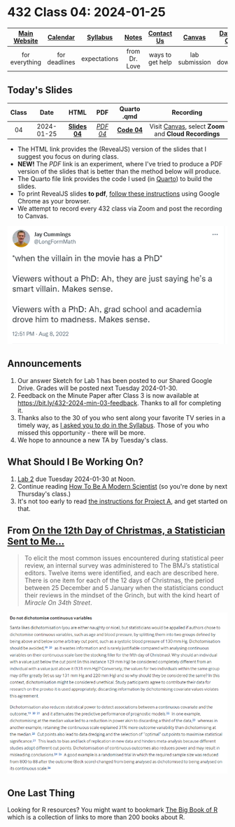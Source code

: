 # 432 Class 04: 2024-01-25

[Main Website](https://thomaselove.github.io/432-2024/) | [Calendar](https://thomaselove.github.io/432-2024/calendar.html) | [Syllabus](https://thomaselove.github.io/432-syllabus-2024/) | [Notes](https://thomaselove.github.io/432-notes/) | [Contact Us](https://thomaselove.github.io/432-2024/contact.html) | [Canvas](https://canvas.case.edu) | [Data and Code](https://github.com/THOMASELOVE/432-data) | [Sources](https://github.com/THOMASELOVE/432-classes-2024/tree/main/sources)
:-----------: | :--------------: | :----------: | :---------: | :-------------: | :-----------: | :------------: |:------:
for everything | for deadlines | expectations | from Dr. Love | ways to get help | lab submission | for downloads | to read

## Today's Slides

Class | Date | HTML | PDF | Quarto .qmd | Recording
:---: | :--------: | :------: | :------: | :------: | :-------------:
04 | 2024-01-25 | **[Slides 04](https://thomaselove.github.io/432-slides-2024/slides04.html)** | *[PDF 04](https://thomaselove.github.io/432-slides-2024/slides04p.pdf)* | **[Code 04](https://github.com/THOMASELOVE/432-slides-2024/blob/main/slides04.qmd)** | Visit [Canvas](https://canvas.case.edu/), select **Zoom** and **Cloud Recordings**

- The HTML link provides the (RevealJS) version of the slides that I suggest you focus on during class.
- **NEW!** The *PDF* link is an experiment, where I've tried to produce a PDF version of the slides that is better than the method below will produce.
- The Quarto file link provides the code I used (in [Quarto](https://quarto.org/)) to build the slides.
- To print RevealJS slides **to pdf**, [follow these instructions](https://quarto.org/docs/presentations/revealjs/presenting.html#print-to-pdf) using Google Chrome as your browser.
- We attempt to record every 432 class via Zoom and post the recording to Canvas.

![](figures/cummings_2022-08-08.png)

## Announcements

1. Our answer Sketch for Lab 1 has been posted to our Shared Google Drive. Grades will be posted next Tuesday 2024-01-30.
2. Feedback on the Minute Paper after Class 3 is now available at <https://bit.ly/432-2024-min-03-feedback>. Thanks to all for completing it.
3. Thanks also to the 30 of you who sent along your favorite TV series in a timely way, as [I asked you to do in the Syllabus](https://thomaselove.github.io/432-syllabus-2024/09-advice.html#a-bonus-opportunity). Those of you who missed this opportunity - there will be more.
4. We hope to announce a new TA by Tuesday's class.

## What Should I Be Working On?

1. [Lab 2](https://thomaselove.github.io/432-2024/lab2.html) due Tuesday 2024-01-30 at Noon.
2. Continue reading [How To Be A Modern Scientist](https://leanpub.com/modernscientist) (so you're done by next Thursday's class.)
3. It's not too early to read [the instructions for Project A](https://thomaselove.github.io/432-2024/projA.html), and get started on that.

## From [On the 12th Day of Christmas, a Statistician Sent to Me...](https://www.bmj.com/content/379/bmj-2022-072883)

> To elicit the most common issues encountered during statistical peer review, an internal survey was administered to The BMJ’s statistical editors. Twelve items were identified, and each are described here. There is one item for each of the 12 days of Christmas, the period between 25 December and 5 January when the statisticians conduct their reviews in the mindset of the Grinch, but with the kind heart of *Miracle On 34th Street*.

![](figures/christmas4.png)

## One Last Thing

Looking for R resources? You might want to bookmark [The Big Book of R](https://www.bigbookofr.com/index.html#your-last-ever-bookmark) which is a collection of links to more than 200 books about R.
